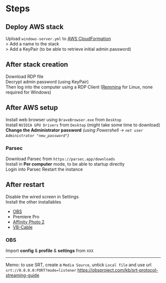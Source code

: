 # Steps

## Deploy AWS stack
Upload `windows-server.yml` to [AWS CloudFormation](https://aws.amazon.com/fr/cloudformation/)  
\> Add a name to the stack  
\> Add a KeyPair (to be able to retrieve initial admin password)


## After stack creation
Download RDP file  
Decrypt admin password (using KeyPair)  
Then log into the computer using a RDP Client ([Remmina](https://remmina.org/) for Linux, none required for Windows)  


## After AWS setup
Install web browser using `BraveBrowser.exe` from `Desktop`  
Install `NVIDIA GPU Drivers` from `Desktop` (might take some time to download)  
**Change the Administrator password** *(using Powershell -> `net user Administrator "new_password"`)*

### Parsec
Download Parsec from `https://parsec.app/downloads`  
Install in **Per computer** mode, to be able to startup directly  
Login into Parsec
Restart the instance


## After restart 
Disable the wired screen in Settings  
Install the other installables
- [OBS](https://obsproject.com/download)
- Premiere Pro
- [Affinity Photo 2](https://store.serif.com/en-us/update/windows/photo/2/)
- [VB-Cable](https://vb-audio.com/Cable/)

### OBS
Import **config** & **profile** & **settings** from `XXX`

---

Memo: to use SRT, create a `Media Source`, untick `Local file` and use url `srt://0.0.0.0:PORT?mode=listener`
https://obsproject.com/kb/srt-protocol-streaming-guide

